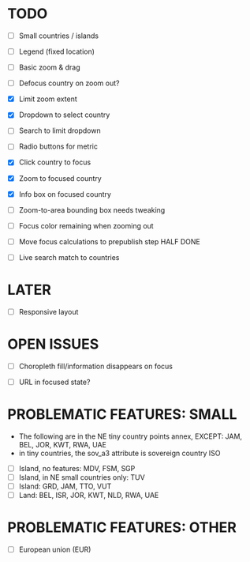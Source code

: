 TODO
====

  - [ ] Small countries / islands
  - [ ] Legend (fixed location)
  - [ ] Basic zoom & drag
  - [ ] Defocus country on zoom out?
  - [x] Limit zoom extent
  - [x] Dropdown to select country
  - [ ] Search to limit dropdown
  - [ ] Radio buttons for metric
  - [x] Click country to focus
  - [x] Zoom to focused country
  - [x] Info box on focused country
  - [ ] Zoom-to-area bounding box needs tweaking
  - [ ] Focus color remaining when zooming out

  - [ ] Move focus calculations to prepublish step  HALF DONE

  - [ ] Live search match to countries


LATER
=====

  - [ ] Responsive layout


OPEN ISSUES
===========

  - [ ] Choropleth fill/information disappears on focus
  - [ ] URL in focused state?


PROBLEMATIC FEATURES: SMALL
==========================

  - The following are in the NE tiny country points annex, EXCEPT:
    JAM, BEL, JOR, KWT, RWA, UAE
  - in tiny countries, the sov_a3 attribute is sovereign country ISO

  - [ ] Island, no features: MDV, FSM, SGP
  - [ ] Island, in NE small countries only: TUV
  - [ ] Island: GRD, JAM, TTO, VUT
  - [ ] Land: BEL, ISR, JOR, KWT, NLD, RWA, UAE

PROBLEMATIC FEATURES: OTHER
===========================

  - [ ] European union (EUR)
